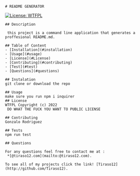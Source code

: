 
    # README GENERATOR

    
[![License: WTFPL](https://img.shields.io/badge/License-WTFPL-brightgreen.svg)](http://www.wtfpl.net/about/)
 


    ## Description
    
     this project is a command line application that generates a proffesional README.md. 
 
    ## Table of Content
    - [Installation](#installation)
    - [Usage](#usage)
    - [License](#License)
    - [Contributing](#contributing)
    - [Test](#test)
    - [Questions](#questions)
 
    ## Instalation
    git clone or download the repo
 
    ## Usage
    make sure you run npm i inquirer
    ## License
    WTFPL Copyright (c) 2022
     DO WHAT THE FUCK YOU WANT TO PUBLIC LICENSE 
   
    ## Contributing
    Gonzalo Rodriguez
    
    ## Tests
    npm run test
    
    ## Questions

    For any questions feel free to contact me at :
     *[@tiraso12.com](mailto:@tiraso12.com).

    To see all of my projects click the link! [Tiraso12](http://github.com/Tiraso12).
    
